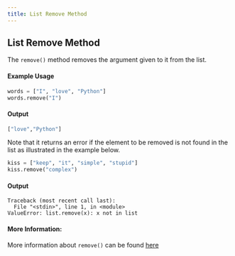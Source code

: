 ```yaml
---
title: List Remove Method
---
```

## List Remove Method

The `remove()` method removes the argument given to it from the list.

#### Example Usage

```py
words = ["I", "love", "Python"]
words.remove("I")
```
#### Output

```py
["love","Python"]
```

Note that it returns an error if the element to be removed is not found in the list as illustrated in the example below.

```py
kiss = ["keep", "it", "simple", "stupid"]
kiss.remove("complex")
```

#### Output
```
Traceback (most recent call last):
  File "<stdin>", line 1, in <module>
ValueError: list.remove(x): x not in list
```
#### More Information:
More information about `remove()` can be found [here](https://docs.python.org/3.6/tutorial/datastructures.html)


